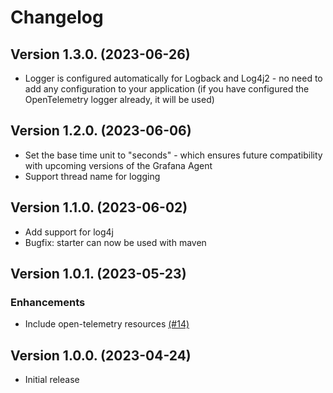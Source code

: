 # Changelog

## Version 1.3.0. (2023-06-26)

* Logger is configured automatically for Logback and Log4j2 - no need to add any configuration to your application (if you have configured the OpenTelemetry logger already, it will be used)

## Version 1.2.0. (2023-06-06)

* Set the base time unit to "seconds" - which ensures future compatibility with upcoming versions of the Grafana Agent 
* Support thread name for logging 

## Version 1.1.0. (2023-06-02)

* Add support for log4j
* Bugfix: starter can now be used with maven

## Version 1.0.1. (2023-05-23)

### Enhancements

* Include open-telemetry resources [(#14)](https://github.com/grafana/grafana-opentelemetry-starter/pull/14)

## Version 1.0.0. (2023-04-24)

* Initial release
